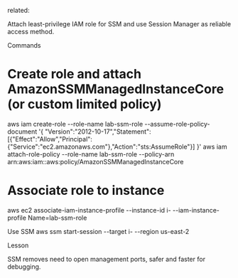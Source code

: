 
related:

Attach least-privilege IAM role for SSM and use Session Manager as reliable access method.


Commands

# Create role and attach AmazonSSMManagedInstanceCore (or custom limited policy)
aws iam create-role --role-name lab-ssm-role --assume-role-policy-document '{
  "Version":"2012-10-17","Statement":[{"Effect":"Allow","Principal":{"Service":"ec2.amazonaws.com"},"Action":"sts:AssumeRole"}]
}'
aws iam attach-role-policy --role-name lab-ssm-role --policy-arn arn:aws:iam::aws:policy/AmazonSSMManagedInstanceCore

# Associate role to instance
aws ec2 associate-iam-instance-profile --instance-id i-<TARGET> --iam-instance-profile Name=lab-ssm-role

Use SSM
aws ssm start-session --target i-<TARGET> --region us-east-2

Lesson

SSM removes need to open management ports, safer and faster for debugging.
